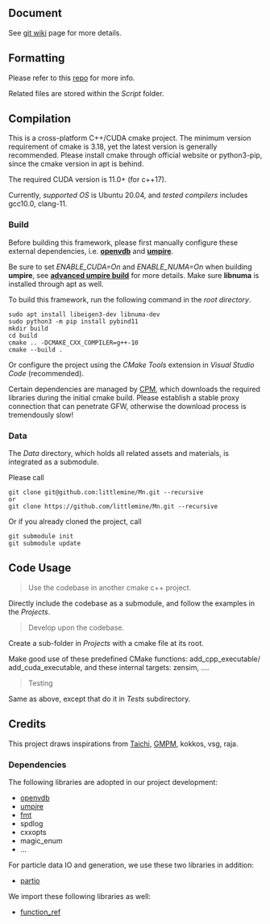 ## **Document**
See [git wiki](https://github.com/littlemine/Mn/wiki) page for more details.

## **Formatting**
Please refer to this [repo](https://github.com/barisione/clang-format-hooks) for more info.

Related files are stored within the *Script* folder.

## **Compilation**
This is a cross-platform C++/CUDA cmake project. The minimum version requirement of cmake is 3.18, yet the latest version is generally recommended. Please install cmake through official website or python3-pip, since the cmake version in apt is behind.

The required CUDA version is 11.0+ (for c++17).

Currently, *supported OS* is Ubuntu 20.04, and *tested compilers* includes gcc10.0, clang-11. 

### **Build**

Before building this framework, please first manually configure these external dependencies, i.e. [**openvdb**](https://github.com/AcademySoftwareFoundation/openvdb) and [**umpire**](https://github.com/LLNL/Umpire). 

Be sure to set *ENABLE_CUDA=On* and *ENABLE_NUMA=On* when building **umpire**, see [**advanced umpire build**](https://umpire.readthedocs.io/en/develop/advanced_configuration.html) for more details. Make sure **libnuma** is installed through apt as well.

To build this framework, run the following command in the *root directory*.
```
sudo apt install libeigen3-dev libnuma-dev
sudo python3 -m pip install pybind11
mkdir build
cd build
cmake .. -DCMAKE_CXX_COMPILER=g++-10
cmake --build . 
```

Or configure the project using the *CMake Tools* extension in *Visual Studio Code* (recommended).

Certain dependencies are managed by [CPM](https://github.com/TheLartians/CPM.cmake), which downloads the required libraries during the initial cmake build. Please establish a stable proxy connection that can penetrate GFW, otherwise the download process is tremendously slow! 

### **Data**

The *Data* directory, which holds all related assets and materials, is integrated as a submodule. 

Please call
```
git clone git@github.com:littlemine/Mn.git --recursive
or
git clone https://github.com/littlemine/Mn.git --recursive
```
Or if you already cloned the project, call
```
git submodule init
git submodule update
```

## **Code Usage**

> Use the codebase in another cmake c++ project.

Directly include the codebase as a submodule, and follow the examples in the *Projects*.

> Develop upon the codebase.

Create a sub-folder in *Projects* with a cmake file at its root.

Make good use of these predefined CMake functions: add_cpp_executable/ add_cuda_executable, and these internal targets: zensim, ....

> Testing

Same as above, except that do it in *Tests* subdirectory.

## **Credits**
This project draws inspirations from [Taichi](https://github.com/taichi-dev/taichi), [GMPM](https://github.com/kuiwuchn/GPUMPM), kokkos, vsg, raja.

### **Dependencies**
The following libraries are adopted in our project development:

- [openvdb](https://github.com/AcademySoftwareFoundation/openvdb) 
- [umpire](https://github.com/LLNL/Umpire)
- [fmt](https://fmt.dev/latest/index.html)
- spdlog
- cxxopts
- magic_enum
- ...

For particle data IO and generation, we use these two libraries in addition:

- [partio](http://partio.us/)

We import these following libraries as well:

- [function_ref](https://github.com/TartanLlama/function_ref)